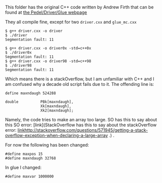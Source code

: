 This folder has the original C++ code written by Andrew Firth that can
be found at [the Pedel/Driver/Glue webpage](http://guinevere.otago.ac.nz/aef/STATS/)

They all compile fine, except for two `driver.cxx` and `glue_mc.cxx`

    $ g++ driver.cxx -o driver
    $ ./driver
    Segmentation fault: 11
    
    $ g++ driver.cxx -o driver0x -std=c++0x
    $ ./driver0x
    Segmentation fault: 11
    $ g++ driver.cxx -o driver98 -std=c++98
    $ ./driver98
    Segmentation fault: 11

Which means there is a stackOverflow, but I am unfamiliar with C++ and I am 
confused why a decade old script fails due to it.
The offending line is:

    define maxndaugh 524288
    
    double          PBk[maxndaugh],
                    Xk[maxndaugh],
                    Xk2[maxndaugh];

Namely, the code tries to make an array too large.
SO has this to say about this SO error: [link](StackOverflow has this to say about the stackOverflow error: [link]()http://stackoverflow.com/questions/571945/getting-a-stack-overflow-exception-when-declaring-a-large-array .) .

For now the following has been changed:

    #define maxpos 15
    #define maxndaugh 32768

In glue I changed:

    #define maxvar 1000000
